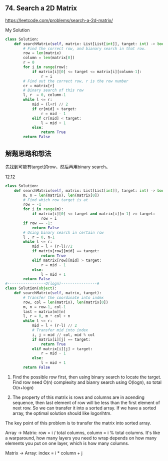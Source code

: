 ## 74. Search a 2D Matrix

https://leetcode.com/problems/search-a-2d-matrix/

My Solution

```python
class Solution:
    def searchMatrix(self, matrix: List[List[int]], target: int) -> bool:
        # Find the correct row, and bianary search in that row.
        row = len(matrix)
        column = len(matrix[0])
        r = 0
        for i in range(row):
            if matrix[i][0] <= target <= matrix[i][column-1]:
                r = i
        # Find out the correct row, r is the row number
        cr = matrix[r]
        # Binary search of this row
        l, r  = 0, column-1
        while l <= r:
            mid = (l+r) // 2
            if cr[mid] > target:
                r = mid - 1
            elif cr[mid] < target:
                l = mid + 1
            else:
                return True
        return False
```
## 解题思路和想法
先找到可能有target的row，然后再用binary search。

12.12

```python
class Solution:
    def searchMatrix(self, matrix: List[List[int]], target: int) -> bool:
        m, n = len(matrix), len(matrix[0])
        # Find which row target is at
        row = -1
        for i in range(m):
            if matrix[i][0] <= target and matrix[i][n-1] >= target:
                row = i
        if row == -1:
            return False
        # Using binary search in certain row
        l , r = 0, n-1
        while l <= r:
            mid = l + (r-l)//2
            if matrix[row][mid] == target:
                return True
            elif matrix[row][mid] > target:
                r = mid - 1
            else:
                l = mid + 1
        return False   
#-----------------O(logn)----------------#
class Solution(object):
    def searchMatrix(self, matrix, target):
        # Transfer the coordinate into index
        row, col = len(matrix), len(matrix[0])
        m, n = row-1, col-1
        last = matrix[m][n]
        l, r = 0, m * col + n
        while l <= r:
            mid = l + (r-l) // 2
            # Transfer mid into index
            i, j = mid // col, mid % col
            if matrix[i][j] == target:
                return True
            elif matrix[i][j] > target:
                r = mid - 1
            else:
                l = mid + 1
        return False
```

1. Find the possible row first, then using binary search to locate the target. Find row need O(n) complexity and bianry search using O(logn), so total O(n+logn)

2. The property of this matrix is rows and columns are in acending sequence, then last element of row will be less than the first element of next row. So we can transfer it into a sorted array. If we have a sorted array, the optimal solution should like logorihtm. 

The key point of this problem is to transfer the matrix into sorted array. 

Array -> Matrix: row = i / total columns, column = i % total columns. It's like a warparound, how many layers you need to wrap depends on how many
elements you put on one layer, which is how many columns. 

Matrix -> Array: index = i * column + j
